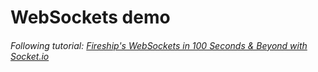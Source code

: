 # WebSockets demo

###### _Following tutorial: [Fireship's WebSockets in 100 Seconds & Beyond with Socket.io](https://www.youtube.com/watch?v=1BfCnjr_Vjg)_
